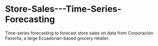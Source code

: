 # Store-Sales---Time-Series-Forecasting
Time-series forecasting to forecast store sales on data from Corporación Favorita, a large Ecuadorian-based grocery retailer.
